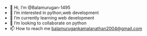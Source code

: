 - 👋 Hi, I’m @Balamurugan-1495
- 👀 I’m interested in python,web development
- 🌱 I’m currently learning web development
- 💞️ I’m looking to collaborate on python
- 📫 How to reach me balamurugankamalanathan2004@gmail.com

<!---
Balamurugan-1495/Balamurugan-1495 is a ✨ special ✨ repository because its `README.md` (this file) appears on your GitHub profile.
You can click the Preview link to take a look at your changes.
--->
